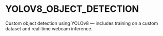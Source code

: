 # YOLOV8_OBJECT_DETECTION
Custom object detection using YOLOv8 — includes training on a custom dataset and real-time webcam inference.
